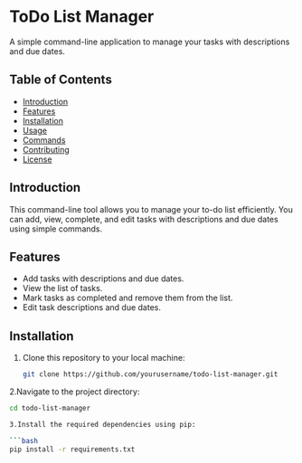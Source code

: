 # ToDo List Manager

A simple command-line application to manage your tasks with descriptions and due dates.

## Table of Contents

- [Introduction](#introduction)
- [Features](#features)
- [Installation](#installation)
- [Usage](#usage)
- [Commands](#commands)
- [Contributing](#contributing)
- [License](#license)

## Introduction

This command-line tool allows you to manage your to-do list efficiently. You can add, view, complete, and edit tasks with descriptions and due dates using simple commands.

## Features

- Add tasks with descriptions and due dates.
- View the list of tasks.
- Mark tasks as completed and remove them from the list.
- Edit task descriptions and due dates.

## Installation

1. Clone this repository to your local machine:

   ```bash
   git clone https://github.com/yourusername/todo-list-manager.git


2.Navigate to the project directory:

   ```bash
   cd todo-list-manager

3.Install the required dependencies using pip:

   ```bash
   pip install -r requirements.txt

   
